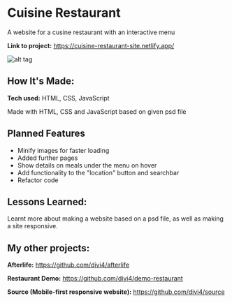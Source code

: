 # Cuisine Restaurant
A website for a cusine restaurant with an interactive menu

**Link to project:** https://cuisine-restaurant-site.netlify.app/

![alt tag](https://i.ibb.co/r2LkKG4/Screenshot-2021-05-24-Cuisine-Restaurant.png)

## How It's Made:

**Tech used:** HTML, CSS, JavaScript

Made with HTML, CSS and JavaScript based on given psd file

## Planned Features

* Minify images for faster loading
* Added further pages
* Show details on meals under the menu on hover
* Add functionality to the "location" button and searchbar
* Refactor code

## Lessons Learned:

Learnt more about making a website based on a psd file, as well as making a site responsive.


## My other projects:

**Afterlife:** https://github.com/divi4/afterlife

**Restaurant Demo:** https://github.com/divi4/demo-restaurant

**Source (Mobile-first responsive website):** https://github.com/divi4/source




